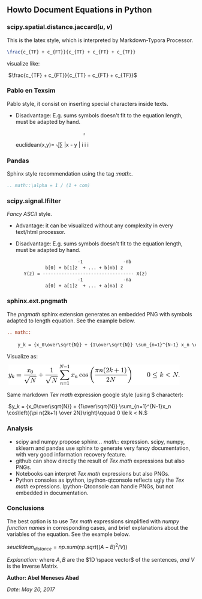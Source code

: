 ## Howto Document Equations in Python

### scipy.spatial.distance.jaccard(*u*, *v*)

This is the latex style, which is interpreted by Markdown-Typora Processor. 

```latex
\frac{c_{TF} + c_{FT}}{c_{TT} + c_{FT} + c_{TF}}
```

visualize like:

​			$\frac{c_{TF} + c_{FT}}{c_{TT} + c_{FT} + c_{TF}}$

### Pablo en Texsim

Pablo style, it consist on inserting special characters inside texts.

* Disadvantage: E.g. sums symbols doesn't fit to the equation length, must be adapted by hand.    

                               ₂
    euclidean(x,y)= ⎷∑ |x - y |
                      i  i   i

### Pandas

Sphinx style recommendation using the tag *:math:*. 

```reStructuredText
.. math::\alpha = 1 / (1 + com)
```

### scipy.signal.lfilter

*Fancy ASCII* style. 

* Advantage: it can be visualized without any complexity in every text/html processor.
* Disadvantage: E.g. sums symbols doesn't fit to the equation length, must be adapted by hand.    

                             -1               -nb
                 b[0] + b[1]z  + ... + b[nb] z
         Y(z) = ---------------------------------- X(z)
                             -1               -na
                 a[0] + a[1]z  + ... + a[na] z

### sphinx.ext.pngmath				

The *pngmath* sphinx extension generates an embedded PNG with symbols adapted to length equation. See the example below. 

```reStructuredText
.. math::

    y_k = {x_0\over\sqrt{N}} + {1\over\sqrt{N}} \sum_{n=1}^{N-1} x_n \cos\left({\pi n(2k+1) \over 2N}\right) \qquad 0 \le k < N.
```

Visualize as:

​							![Sphinx Matjax Extension example](matjax_png_equation.png)

Same markdown *Tex math* expression google style (using $ character):

​								$y_k = {x_0\over\sqrt{N}} + {1\over\sqrt{N}} \sum_{n=1}^{N-1}x_n \cos\left({\pi n(2k+1) \over 2N}\right)\qquad 0 \le k < N.$

### Analysis

* scipy and numpy propose sphinx *.. math::* expression. scipy, numpy, sklearn and pandas use sphinx to generate very fancy documentation, with very good information recovery feature.
* github can show directly the result of *Tex math* expressions but also PNGs.
* Notebooks can interpret *Tex math* expressions but also PNGs.
* Python consoles as ipython, ipython-qtconsole reflects ugly the *Tex math* expressions. Ipython-Qtconsole can handle PNGs, but not embedded in documentation.

### Conclusions

The best option is to use *Tex math* expressions simplified with *numpy function names* in corresponding cases, and brief explanations about the variables of the equation. See the example below.

$seuclidean_{distance} = np.sum(np.sqrt((A - B)^2 / V))$

*Explanation:* where $A,B$ are the $1D \space vector$ of the sentences, $and$ $V$ is the Inverse Matrix.



**Author: Abel Meneses Abad**

*Date: May 20, 2017*

